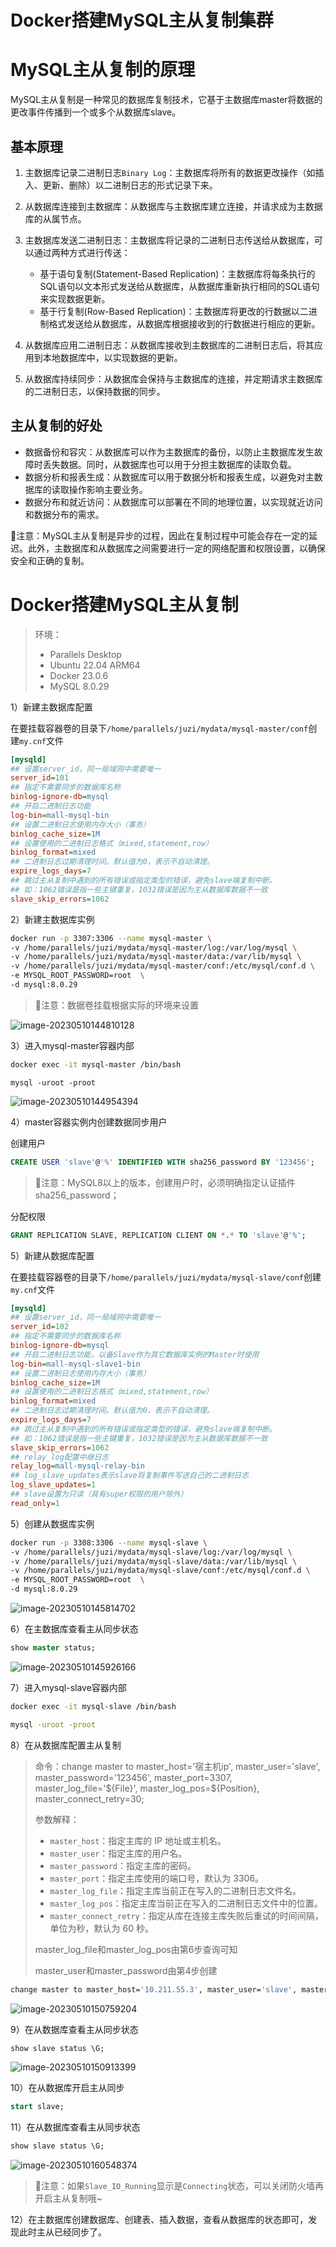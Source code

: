 # Docker搭建MySQL主从复制集群



# MySQL主从复制的原理

MySQL主从复制是一种常见的数据库复制技术，它基于主数据库master将数据的更改事件传播到一个或多个从数据库slave。

## 基本原理

1. 主数据库记录二进制日志`Binary Log`：主数据库将所有的数据更改操作（如插入、更新、删除）以二进制日志的形式记录下来。

2. 从数据库连接到主数据库：从数据库与主数据库建立连接，并请求成为主数据库的从属节点。

3. 主数据库发送二进制日志：主数据库将记录的二进制日志传送给从数据库，可以通过两种方式进行传送：

   - 基于语句复制(Statement-Based Replication)：主数据库将每条执行的SQL语句以文本形式发送给从数据库，从数据库重新执行相同的SQL语句来实现数据更新。
   - 基于行复制(Row-Based Replication)：主数据库将更改的行数据以二进制格式发送给从数据库，从数据库根据接收到的行数据进行相应的更新。

4. 从数据库应用二进制日志：从数据库接收到主数据库的二进制日志后，将其应用到本地数据库中，以实现数据的更新。

5. 从数据库持续同步：从数据库会保持与主数据库的连接，并定期请求主数据库的二进制日志，以保持数据的同步。



## 主从复制的好处

- 数据备份和容灾：从数据库可以作为主数据库的备份，以防止主数据库发生故障时丢失数据。同时，从数据库也可以用于分担主数据库的读取负载。
- 数据分析和报表生成：从数据库可以用于数据分析和报表生成，以避免对主数据库的读取操作影响主要业务。
- 数据分布和就近访问：从数据库可以部署在不同的地理位置，以实现就近访问和数据分布的需求。

📢注意：MySQL主从复制是异步的过程，因此在复制过程中可能会存在一定的延迟。此外，主数据库和从数据库之间需要进行一定的网络配置和权限设置，以确保安全和正确的复制。



# Docker搭建MySQL主从复制

> 环境：
>
> - Parallels Desktop
> - Ubuntu 22.04 ARM64
> - Docker 23.0.6
> - MySQL 8.0.29

1）新建主数据库配置

在要挂载容器卷的目录下`/home/parallels/juzi/mydata/mysql-master/conf`创建`my.cnf`文件

```ini
[mysqld]
## 设置server_id，同一局域网中需要唯一
server_id=101 
## 指定不需要同步的数据库名称
binlog-ignore-db=mysql  
## 开启二进制日志功能
log-bin=mall-mysql-bin  
## 设置二进制日志使用内存大小（事务）
binlog_cache_size=1M  
## 设置使用的二进制日志格式（mixed,statement,row）
binlog_format=mixed  
## 二进制日志过期清理时间。默认值为0，表示不自动清理。
expire_logs_days=7  
## 跳过主从复制中遇到的所有错误或指定类型的错误，避免slave端复制中断。
## 如：1062错误是指一些主键重复，1032错误是因为主从数据库数据不一致
slave_skip_errors=1062
```

2）新建主数据库实例

```sh
docker run -p 3307:3306 --name mysql-master \
-v /home/parallels/juzi/mydata/mysql-master/log:/var/log/mysql \
-v /home/parallels/juzi/mydata/mysql-master/data:/var/lib/mysql \
-v /home/parallels/juzi/mydata/mysql-master/conf:/etc/mysql/conf.d \
-e MYSQL_ROOT_PASSWORD=root  \
-d mysql:8.0.29
```

> 📢注意：数据卷挂载根据实际的环境来设置

![image-20230510144810128](assets/image-20230510144810128.png)

3）进入mysql-master容器内部

```sh
docker exec -it mysql-master /bin/bash
```

```
mysql -uroot -proot
```

![image-20230510144954394](assets/image-20230510144954394.png)

4）master容器实例内创建数据同步用户

创建用户

```sql
CREATE USER 'slave'@'%' IDENTIFIED WITH sha256_password BY '123456';
```

> 📢注意：MySQL8以上的版本，创建用户时，必须明确指定认证插件sha256_password；

分配权限

```sql
GRANT REPLICATION SLAVE, REPLICATION CLIENT ON *.* TO 'slave'@'%';
```



5）新建从数据库配置

在要挂载容器卷的目录下`/home/parallels/juzi/mydata/mysql-slave/conf`创建`my.cnf`文件

```ini
[mysqld]
## 设置server_id，同一局域网中需要唯一
server_id=102
## 指定不需要同步的数据库名称
binlog-ignore-db=mysql  
## 开启二进制日志功能，以备Slave作为其它数据库实例的Master时使用
log-bin=mall-mysql-slave1-bin  
## 设置二进制日志使用内存大小（事务）
binlog_cache_size=1M  
## 设置使用的二进制日志格式（mixed,statement,row）
binlog_format=mixed  
## 二进制日志过期清理时间。默认值为0，表示不自动清理。
expire_logs_days=7  
## 跳过主从复制中遇到的所有错误或指定类型的错误，避免slave端复制中断。
## 如：1062错误是指一些主键重复，1032错误是因为主从数据库数据不一致
slave_skip_errors=1062  
## relay_log配置中继日志
relay_log=mall-mysql-relay-bin  
## log_slave_updates表示slave将复制事件写进自己的二进制日志
log_slave_updates=1  
## slave设置为只读（具有super权限的用户除外）
read_only=1
```



5）创建从数据库实例

```sh
docker run -p 3308:3306 --name mysql-slave \
-v /home/parallels/juzi/mydata/mysql-slave/log:/var/log/mysql \
-v /home/parallels/juzi/mydata/mysql-slave/data:/var/lib/mysql \
-v /home/parallels/juzi/mydata/mysql-slave/conf:/etc/mysql/conf.d \
-e MYSQL_ROOT_PASSWORD=root  \
-d mysql:8.0.29
```

![image-20230510145814702](assets/image-20230510145814702.png)



6）在主数据库查看主从同步状态

```sql
show master status;
```

![image-20230510145926166](assets/image-20230510145926166.png)



7）进入mysql-slave容器内部

```sh
docker exec -it mysql-slave /bin/bash
```

```sh
mysql -uroot -proot
```



8）在从数据库配置主从复制

> 命令：change master to master_host='宿主机ip', master_user='slave', master_password='123456', master_port=3307, master_log_file='\${File}', master_log_pos=\${Position}, master_connect_retry=30;
>
> 参数解释：
>
> - `master_host`：指定主库的 IP 地址或主机名。
> - `master_user`：指定主库的用户名。
> - `master_password`：指定主库的密码。
> - `master_port`：指定主库使用的端口号，默认为 3306。
> - `master_log_file`：指定主库当前正在写入的二进制日志文件名。
> - `master_log_pos`：指定主库当前正在写入的二进制日志文件中的位置。
> - `master_connect_retry`：指定从库在连接主库失败后重试的时间间隔，单位为秒，默认为 60 秒。
>
> master_log_file和master_log_pos由第6步查询可知
>
> master_user和master_password由第4步创建

```sh
change master to master_host='10.211.55.3', master_user='slave', master_password='123456', master_port=3307, master_log_file='mall-mysql-bin.000003', master_log_pos=711, master_connect_retry=30;
```

![image-20230510150759204](assets/image-20230510150759204.png)



9）在从数据库查看主从同步状态

```sql
show slave status \G;
```

![image-20230510150913399](assets/image-20230510150913399.png)



10）在从数据库开启主从同步

```sql
start slave;
```

11）在从数据库查看主从同步状态

```sql
show slave status \G;
```

![image-20230510160548374](assets/image-20230510160548374.png)

> 📢注意：如果`Slave_IO_Running`显示是`Connecting`状态，可以关闭防火墙再开启主从复制哦~


12）在主数据库创建数据库、创建表、插入数据，查看从数据库的状态即可，发现此时主从已经同步了。
